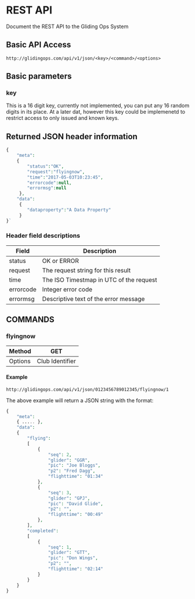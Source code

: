 # REST API
Document the REST API to the Gliding Ops System
## Basic API Access
`http://glidingops.com/api/v1/json/<key>/<command>/<options>`
## Basic parameters
### key
This is a 16 digit key, currently not implemented, you can put any 16 random digits in its place.  At a later dat, however this key could be implemenetd to restrict access to only issued and known keys.
## Returned JSON header information
```php
{
    "meta":   
    {  
        "status":"OK",  
        "request":"flyingnow",  
        "time":"2017-05-03T10:23:45",  
        "errorcode":null,  
        "errormsg":null
     },  
    "data":  
     {
        "dataproperty":"A Data Property"
     }  
}`
```
### Header field descriptions
Field | Description
----- | -----------
status | OK or ERROR
request | The request string for this result
time | The ISO Timestmap in UTC of the request
errorcode | Integer error code 
errormsg | Descriptive text of the error message
## COMMANDS
### flyingnow
Method | GET  
-- | --  
Options | Club Identifier  
#### Example
`http://glidingops.com/api/v1/json/0123456789012345/flyingnow/1`

The above example will return a JSON string with the format:
```php
{
    "meta":
    { ..... },
    "data":
    {
        "flying":
        [
            {
                "seq": 2,
                "glider": "GGR",
                "pic": "Joe Bloggs",
                "p2": "Fred Dagg",
                "flighttime": "01:34"
            },
            {
                "seq": 3,
                "glider": "GPJ",
                "pic": "David Glide",
                "p2": "",
                "flighttime": "00:49"
            },
        ],
        "completed":
        [
            {
                "seq": 1,
                "glider": "GTT",
                "pic": "Don Wings",
                "p2": "",
                "flighttime": "02:14"
            }
        }
    }
}    
```
